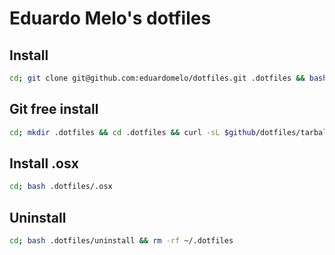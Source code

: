 # Eduardo Melo's dotfiles

## Install
```bash
cd; git clone git@github.com:eduardomelo/dotfiles.git .dotfiles && bash .dotfiles/install
```
## Git free install
```bash
cd; mkdir .dotfiles && cd .dotfiles && curl -sL $github/dotfiles/tarball/master | tar -xzv --strip-components 1 --exclude=readme.md && bash install
```

## Install .osx
```bash
cd; bash .dotfiles/.osx
```
## Uninstall
```bash
cd; bash .dotfiles/uninstall && rm -rf ~/.dotfiles
```
